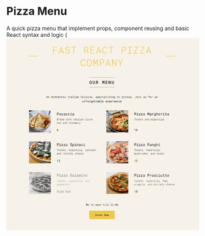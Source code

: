 # Pizza Menu

A quick pizza menu that implement props, component reusing and basic React syntax and logic
(![Screenshot](Pizza-menu.png)
